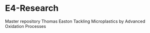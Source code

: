 # E4-Research
Master repository
Thomas Easton
Tackling Microplastics by Advanced Oxidation Processes

